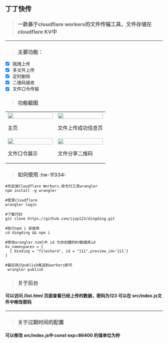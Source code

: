 ## 丁丁快传

> ### 一款基于cloudflare workers的文件传输工具，文件存储在cloudflare KV中

---

> ### 主要功能：

- [x] 拖拽上传
- [x] 多文件上传
- [x] 定时删除
- [x] 二维码接收
- [x] 文件口令传输

> ### 功能截图

<table width="100%">
<tr>
<td width="50%">
    <img src="https://i.328888.xyz/2022/12/07/fU1yk.png" width="100%"/>
    <p>主页 </p>
</td>
<td width="50%">
    <img src="https://i.328888.xyz/2022/12/07/fUQ8L.png" width="100%"/>
    <p>文件上传成功信息页</p>
</td>

</tr>
<tr>
<td width="50%">
    <img src="https://i.328888.xyz/2022/12/07/fUqqU.png" width="100%"/>
    <p>文件口令展示</p>
</td>
<td width="50%">
    <img src="https://i.328888.xyz/2022/12/07/fUYGp.png" width="100%"/>
    <p>文件分享二维码</p>
</td>
</tr>
</table>

> ### 如何使用 :tw-1f334:

```
#先安装Cloudflare Workers.命令行工具wrangler
npm install -g wrangler

#登录cloudflare
wrangler login

#下载代码
git clone https://github.com/iiop123/dingding.git

#执行npm i 安装库
cd dingding && npm i

#修改wrangler.toml中 id 为你创建的KV数据库id
kv_namespaces = [
  { binding = "fileshare", id = "111",preview_id='111'}
]

#最后执行publish推送到workers即可
 wrangler publish
```
>### 关于后台
#### 可以访问 /list.html 页面查看已经上传的数据，密码为123 可以在 src/index.js文件中修改密码

------------

>### 关于过期时间的配置

#### 可以修改 src/index.js中 const exp=86400 的值单位为秒
